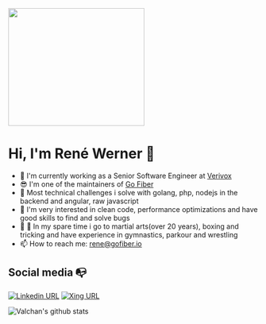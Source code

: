 <img width="274" height="237" src="https://www.pinclipart.com/picdir/big/571-5718081_gopher-clip-art-png-clipart.png">


# Hi, I'm René Werner 👋

- 🔭 I'm currently working as a Senior Software Engineer at [Verivox](https://www.verivox.de/)
- 😎 I'm one of the maintainers of [Go Fiber](https://github.com/gofiber/fiber)
- 🌱 Most technical challenges i solve with golang, php, nodejs in the backend and angular, raw javascript
- 🔧 I'm very interested in clean code, performance optimizations and have good skills to find and solve bugs
- 🥊 🥋 In my spare time i go to martial arts(over 20 years), boxing and tricking and have experience in gymnastics, parkour and wrestling
- 📫 How to reach me: rene@gofiber.io

## Social media :mailbox_with_no_mail:

[![Linkedin URL](https://img.shields.io/twitter/url?label=Linkedin&logo=linkedin&style=flat-square&url=https%3A%2F%2Fwww.linkedin.com%2Fin%2Frene-werner-31750213a%2F)](https://www.linkedin.com/in/rene-werner-31750213a)
[![Xing URL](https://img.shields.io/twitter/url?label=Xing&logo=xing&style=flat-square&url=https%3A%2F%2Fwww.xing.com%2Fprofile%2FRene_Werner50%2F)](https://www.xing.com/profile/Rene_Werner50)



![Valchan's github stats](https://github-readme-stats.vercel.app/api?username=ReneWerner87&show_icons=true)
